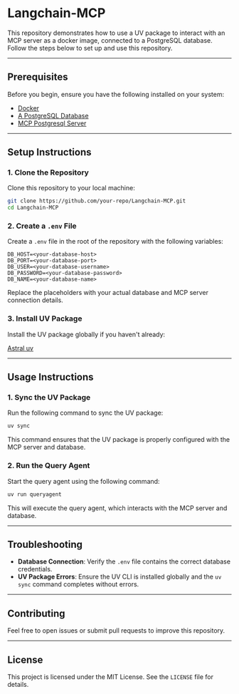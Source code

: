 # Langchain-MCP

This repository demonstrates how to use a UV package to interact with an MCP server as a docker image, connected to a PostgreSQL database. Follow the steps below to set up and use this repository.

---

## Prerequisites

Before you begin, ensure you have the following installed on your system:

- [Docker](https://www.docker.com/)
- [A PostgreSQL Database](https://www.postgresql.org/)
- [MCP Postgresql Server](https://github.com/modelcontextprotocol/servers)

---

## Setup Instructions

### 1. Clone the Repository
Clone this repository to your local machine:
```bash
git clone https://github.com/your-repo/Langchain-MCP.git
cd Langchain-MCP
```

### 2. Create a `.env` File
Create a `.env` file in the root of the repository with the following variables:
```
DB_HOST=<your-database-host>
DB_PORT=<your-database-port>
DB_USER=<your-database-username>
DB_PASSWORD=<your-database-password>
DB_NAME=<your-database-name>
```

Replace the placeholders with your actual database and MCP server connection details.

### 3. Install UV Package
Install the UV package globally if you haven't already:

[Astral uv](https://docs.astral.sh/uv/)

---

## Usage Instructions

### 1. Sync the UV Package
Run the following command to sync the UV package:
```bash
uv sync
```

This command ensures that the UV package is properly configured with the MCP server and database.

### 2. Run the Query Agent
Start the query agent using the following command:
```bash
uv run queryagent
```

This will execute the query agent, which interacts with the MCP server and database.

---

## Troubleshooting

- **Database Connection**: Verify the `.env` file contains the correct database credentials.
- **UV Package Errors**: Ensure the UV CLI is installed globally and the `uv sync` command completes without errors.

---

## Contributing

Feel free to open issues or submit pull requests to improve this repository.

---

## License

This project is licensed under the MIT License. See the `LICENSE` file for details.
